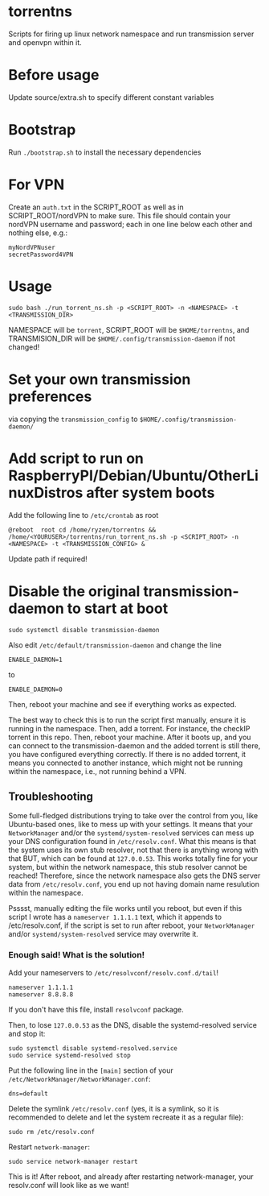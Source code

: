 # torrentns
Scripts for firing up linux network namespace and run transmission server and openvpn within it.

# Before usage
Update source/extra.sh to specify different constant variables

# Bootstrap
Run `./bootstrap.sh` to install the necessary dependencies

# For VPN
Create an `auth.txt` in the SCRIPT_ROOT as well as in SCRIPT_ROOT/nordVPN to make sure.
This file should contain your nordVPN username and password; each in one line below each other and nothing else, e.g.:
```
myNordVPNuser
secretPassword4VPN
```

# Usage
```
sudo bash ./run_torrent_ns.sh -p <SCRIPT_ROOT> -n <NAMESPACE> -t <TRANSMISSION_DIR>
```
NAMESPACE will be `torrent`, SCRIPT_ROOT will be `$HOME/torrentns`, and TRANSMISION_DIR will be `$HOME/.config/transmission-daemon` if not changed!

# Set your own transmission preferences 
via copying the `transmission_config` to `$HOME/.config/transmission-daemon/`


# Add script to run on RaspberryPI/Debian/Ubuntu/OtherLinuxDistros after system boots
Add the following line to `/etc/crontab` as root
```
@reboot  root cd /home/ryzen/torrentns && /home/<YOURUSER>/torrentns/run_torrent_ns.sh -p <SCRIPT_ROOT> -n <NAMESPACE> -t <TRANSMISSION_CONFIG> &
```
Update path if required!

# Disable the original transmission-daemon to start at boot
```
sudo systemctl disable transmission-daemon
```
Also edit `/etc/default/transmission-daemon` and change the line
```
ENABLE_DAEMON=1
```
to
```
ENABLE_DAEMON=0

```

Then, reboot your machine and see if everything works as expected.

The best way to check this is to run the script first manually, ensure it is running in the namespace.
Then, add a torrent. For instance, the checkIP torrent in this repo.
Then, reboot your machine. 
After it boots up, and you can connect to the transmission-daemon and the added torrent is still there, you have configured everything correctly.
If there is no added torrent, it means you connected to another instance, which might not be running within the namespace, i.e., not running behind a VPN.


## Troubleshooting
Some full-fledged distributions trying to take over the control from you, like Ubuntu-based ones, like to mess up with your settings. 
It means that your `NetworkManager` and/or the `systemd/system-resolved` services can mess up your DNS configuration found in `/etc/resolv.conf`.
What this means is that the system uses its own stub resolver, not that there is anything wrong with that BUT, which can be found at `127.0.0.53`.
This works totally fine for your system, but within the network namespace, this stub resolver cannot be reached! Therefore, since the network namespace also gets the DNS server data from `/etc/resolv.conf`, you end up not having domain name resulution within the namespace.

Psssst, manually editing the file works until you reboot, but even if this script I wrote has a `nameserver 1.1.1.1` text, which it appends to /etc/resolv.conf, if the script is set to run after reboot, your `NetworkManager` and/or `systemd/system-resolved` service may overwrite it.

### Enough said! What is the solution!
Add your nameservers to `/etc/resolvconf/resolv.conf.d/tail`!
```
nameserver 1.1.1.1
nameserver 8.8.8.8
```
If you don't have this file, install `resolvconf` package.

Then, to lose `127.0.0.53` as the DNS, disable the systemd-resolved service and stop it:
```
sudo systemctl disable systemd-resolved.service
sudo service systemd-resolved stop
```
Put the following line in the `[main]` section of your `/etc/NetworkManager/NetworkManager.conf`:
```
dns=default
```

Delete the symlink `/etc/resolv.conf` (yes, it is a symlink, so it is recommended to delete and let the system recreate it as a regular file):
```
sudo rm /etc/resolv.conf
```

Restart `network-manager`:
```
sudo service network-manager restart 
```
This is it! After reboot, and already after restarting network-manager, your resolv.conf will look like as we want!



